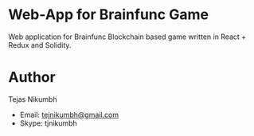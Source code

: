 Web-App for Brainfunc Game
==========================
Web application for Brainfunc Blockchain based game written in React + Redux and Solidity.

Author
======
Tejas Nikumbh
  - Email: tejnikumbh@gmail.com
  - Skype: tjnikumbh
